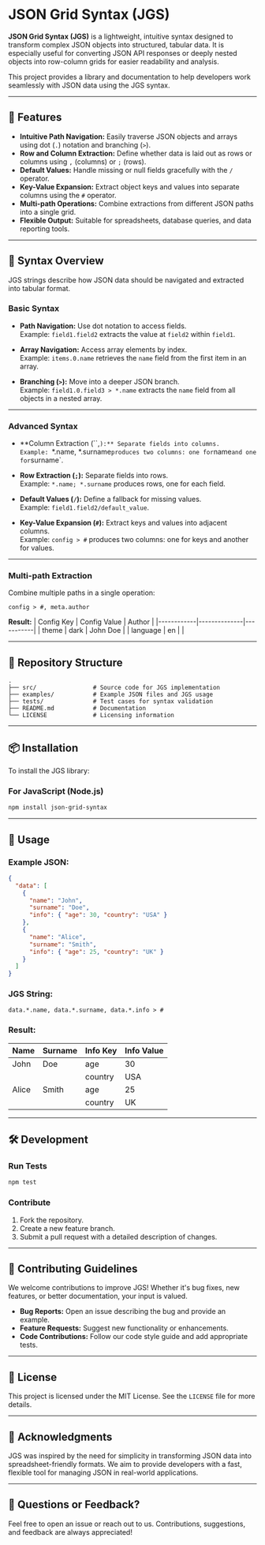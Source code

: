 # JSON Grid Syntax (JGS)

**JSON Grid Syntax (JGS)** is a lightweight, intuitive syntax designed to transform complex JSON objects into structured, tabular data. It is especially useful for converting JSON API responses or deeply nested objects into row-column grids for easier readability and analysis. 

This project provides a library and documentation to help developers work seamlessly with JSON data using the JGS syntax.

---

## 🚀 Features

- **Intuitive Path Navigation:** Easily traverse JSON objects and arrays using dot (`.`) notation and branching (`>`).
- **Row and Column Extraction:** Define whether data is laid out as rows or columns using `,` (columns) or `;` (rows).
- **Default Values:** Handle missing or null fields gracefully with the `/` operator.
- **Key-Value Expansion:** Extract object keys and values into separate columns using the `#` operator.
- **Multi-path Operations:** Combine extractions from different JSON paths into a single grid.
- **Flexible Output:** Suitable for spreadsheets, database queries, and data reporting tools.

---

## 📖 Syntax Overview

JGS strings describe how JSON data should be navigated and extracted into tabular format. 

### **Basic Syntax**

- **Path Navigation:** Use dot notation to access fields.  
  Example: `field1.field2` extracts the value at `field2` within `field1`.

- **Array Navigation:** Access array elements by index.  
  Example: `items.0.name` retrieves the `name` field from the first item in an array.

- **Branching (`>`):** Move into a deeper JSON branch.  
  Example: `field1.0.field3 > *.name` extracts the `name` field from all objects in a nested array.

---

### **Advanced Syntax**

- **Column Extraction (``,`):** Separate fields into columns.  
  Example: `*.name, *.surname` produces two columns: one for `name` and one for `surname`.

- **Row Extraction (`;`):** Separate fields into rows.  
  Example: `*.name; *.surname` produces rows, one for each field.

- **Default Values (`/`):** Define a fallback for missing values.  
  Example: `field1.field2/default_value`.

- **Key-Value Expansion (`#`):** Extract keys and values into adjacent columns.  
  Example: `config > #` produces two columns: one for keys and another for values.

---

### **Multi-path Extraction**

Combine multiple paths in a single operation:
```text
config > #, meta.author
```
**Result:**
| Config Key | Config Value | Author    |
|------------|--------------|-----------|
| theme      | dark         | John Doe  |
| language   | en           |           |

---

## 📂 Repository Structure

```
.
├── src/                # Source code for JGS implementation
├── examples/           # Example JSON files and JGS usage
├── tests/              # Test cases for syntax validation
├── README.md           # Documentation
└── LICENSE             # Licensing information
```

---

## 📦 Installation

To install the JGS library:

### For JavaScript (Node.js)
```bash
npm install json-grid-syntax
```

---

## 🔧 Usage

### **Example JSON:**
```json
{
  "data": [
    {
      "name": "John",
      "surname": "Doe",
      "info": { "age": 30, "country": "USA" }
    },
    {
      "name": "Alice",
      "surname": "Smith",
      "info": { "age": 25, "country": "UK" }
    }
  ]
}
```

### **JGS String:**
```text
data.*.name, data.*.surname, data.*.info > #
```

### **Result:**
| Name   | Surname | Info Key | Info Value |
|--------|---------|----------|------------|
| John   | Doe     | age      | 30         |
|        |         | country  | USA        |
| Alice  | Smith   | age      | 25         |
|        |         | country  | UK         |

---

## 🛠️ Development

### **Run Tests**
```bash
npm test
```

### **Contribute**
1. Fork the repository.
2. Create a new feature branch.
3. Submit a pull request with a detailed description of changes.

---

## 🤝 Contributing Guidelines

We welcome contributions to improve JGS! Whether it's bug fixes, new features, or better documentation, your input is valued.

- **Bug Reports:** Open an issue describing the bug and provide an example.
- **Feature Requests:** Suggest new functionality or enhancements.
- **Code Contributions:** Follow our code style guide and add appropriate tests.

---

## 📜 License

This project is licensed under the MIT License. See the `LICENSE` file for more details.

---

## 🌟 Acknowledgments

JGS was inspired by the need for simplicity in transforming JSON data into spreadsheet-friendly formats. We aim to provide developers with a fast, flexible tool for managing JSON in real-world applications.

---

## 💬 Questions or Feedback?

Feel free to open an issue or reach out to us. Contributions, suggestions, and feedback are always appreciated!
